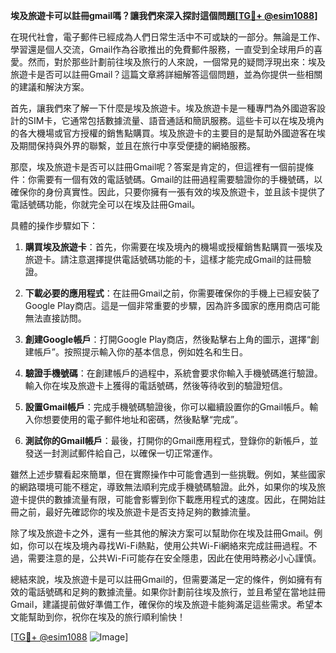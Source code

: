 **埃及旅遊卡可以註冊gmail嗎？讓我們來深入探討這個問題[[TG💪+ @esim1088](https://t.me/s/esim1088)]**

在現代社會，電子郵件已經成為人們日常生活中不可或缺的一部分。無論是工作、學習還是個人交流，Gmail作為谷歌推出的免費郵件服務，一直受到全球用戶的喜愛。然而，對於那些計劃前往埃及旅行的人來說，一個常見的疑問浮現出來：埃及旅遊卡是否可以註冊Gmail？這篇文章將詳細解答這個問題，並為你提供一些相關的建議和解決方案。

首先，讓我們來了解一下什麼是埃及旅遊卡。埃及旅遊卡是一種專門為外國遊客設計的SIM卡，它通常包括數據流量、語音通話和簡訊服務。這些卡可以在埃及境內的各大機場或官方授權的銷售點購買。埃及旅遊卡的主要目的是幫助外國遊客在埃及期間保持與外界的聯繫，並且在旅行中享受便捷的網絡服務。

那麼，埃及旅遊卡是否可以註冊Gmail呢？答案是肯定的，但這裡有一個前提條件：你需要有一個有效的電話號碼。Gmail的註冊過程需要驗證你的手機號碼，以確保你的身份真實性。因此，只要你擁有一張有效的埃及旅遊卡，並且該卡提供了電話號碼功能，你就完全可以在埃及註冊Gmail。

具體的操作步驟如下：

1. **購買埃及旅遊卡**：首先，你需要在埃及境內的機場或授權銷售點購買一張埃及旅遊卡。請注意選擇提供電話號碼功能的卡，這樣才能完成Gmail的註冊驗證。

2. **下載必要的應用程式**：在註冊Gmail之前，你需要確保你的手機上已經安裝了Google Play商店。這是一個非常重要的步驟，因為許多國家的應用商店可能無法直接訪問。

3. **創建Google帳戶**：打開Google Play商店，然後點擊右上角的圖示，選擇“創建帳戶”。按照提示輸入你的基本信息，例如姓名和生日。

4. **驗證手機號碼**：在創建帳戶的過程中，系統會要求你輸入手機號碼進行驗證。輸入你在埃及旅遊卡上獲得的電話號碼，然後等待收到的驗證短信。

5. **設置Gmail帳戶**：完成手機號碼驗證後，你可以繼續設置你的Gmail帳戶。輸入你想要使用的電子郵件地址和密碼，然後點擊“完成”。

6. **測試你的Gmail帳戶**：最後，打開你的Gmail應用程式，登錄你的新帳戶，並發送一封測試郵件給自己，以確保一切正常運作。

雖然上述步驟看起來簡單，但在實際操作中可能會遇到一些挑戰。例如，某些國家的網路環境可能不穩定，導致無法順利完成手機號碼驗證。此外，如果你的埃及旅遊卡提供的數據流量有限，可能會影響到你下載應用程式的速度。因此，在開始註冊之前，最好先確認你的埃及旅遊卡是否支持足夠的數據流量。

除了埃及旅遊卡之外，還有一些其他的解決方案可以幫助你在埃及註冊Gmail。例如，你可以在埃及境內尋找Wi-Fi熱點，使用公共Wi-Fi網絡來完成註冊過程。不過，需要注意的是，公共Wi-Fi可能存在安全隱患，因此在使用時務必小心謹慎。

總結來說，埃及旅遊卡是可以註冊Gmail的，但需要滿足一定的條件，例如擁有有效的電話號碼和足夠的數據流量。如果你計劃前往埃及旅行，並且希望在當地註冊Gmail，建議提前做好準備工作，確保你的埃及旅遊卡能夠滿足這些需求。希望本文能幫助到你，祝你在埃及的旅行順利愉快！

[[TG💪+ @esim1088](https://t.me/s/esim1088) ![Image](https://i.postimg.cc/4NQfJmqS/Snipaste-2025-05-13-00-14-12.png)]